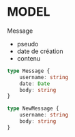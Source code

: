 # MODEL

Message
 - pseudo
 - date de création
 - contenu

```ts
type Message {
    username: string
    date: Date
    body: string
}

type NewMessage {
    username: string
    body: string
}
```
